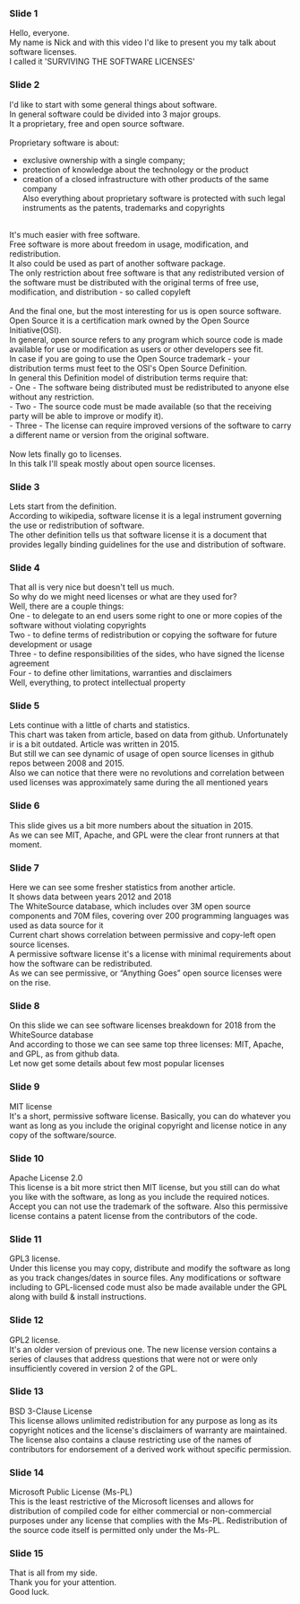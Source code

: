 ### Slide 1

Hello, everyone.<br>
My name is Nick and with this video I'd like to present you my talk about software licenses.<br>
I called it 'SURVIVING THE SOFTWARE LICENSES'

### Slide 2

I'd like to start with some general things about software.<br>
In general software could be divided into 3 major groups.<br>
It a proprietary, free and open source software.<br>
<br>
Proprietary software is about:<br>
- exclusive ownership with a single company;<br>
- protection of knowledge about the technology or the product<br>
- creation of a closed infrastructure with other products of the same company<br>
Also everything about proprietary software is protected with such legal instruments as the patents, trademarks and copyrights<br>
<br>
It's much easier with free software.<br>
Free software is more about freedom in usage, modification, and redistribution.<br>
It also could be used as part of another software package.<br>
The only restriction about free software is that any redistributed version of the software must be distributed with the original terms of free use, modification, and distribution - so called copyleft<br>
<br>
And the final one, but the most interesting for us is open source software.<br>
Open Source it is a certification mark owned by the Open Source Initiative(OSI).<br>
In general, open source refers to any program which source code is made available for use or modification as users or other developers see fit.<br>
In case if you are going to use the Open Source trademark - your distribution terms must feet to the OSI's Open Source Definition.<br> 
In general this Definition model of distribution terms require that:<br>
- One - The software being distributed must be redistributed to anyone else without any restriction.<br>
- Two - The source code must be made available (so that the receiving party will be able to improve or modify it).<br>
- Three - The license can require improved versions of the software to carry a different name or version from the original software.<br>
<br>
Now lets finally go to licenses.<br>
In this talk I'll speak mostly about open source licenses.<br>

### Slide 3

Lets start from the definition.<br>
According to wikipedia, software license it is a legal instrument governing the use or redistribution of software.<br>
The other definition tells us that software license it is a document that provides legally binding guidelines for the use and distribution of software.

### Slide 4

That all is very nice but doesn't tell us much.<br>
So why do we might need licenses or what are they used for?<br>
Well, there are a couple things:<br>
One - to delegate to an end users some right to one or more copies of the software without violating copyrights<br>
Two - to define terms of redistribution or copying the software for future development or usage<br>
Three - to define responsibilities of the sides, who have signed the license agreement<br>
Four - to define other limitations, warranties and disclaimers<br>
Well, everything, to protect intellectual property

### Slide 5

Lets continue with a little of charts and statistics.<br>
This chart was taken from article, based on data from github.
Unfortunately ir is a bit outdated. Article was written in 2015.<br>
But still we can see dynamic of usage of open source licenses in github repos between 2008 and 2015.<br>
Also we can notice that there were no revolutions and correlation between used licenses was approximately same during the all mentioned years

### Slide 6

This slide gives us a bit more numbers about the situation in 2015.<br>
As we can see MIT, Apache, and GPL were the clear front runners at that moment. 

### Slide 7

Here we can see some fresher statistics from another article.<br>
It shows data between years 2012 and 2018<br>
The WhiteSource database, which includes over 3M open source components and 70M files, covering over 200 programming languages was used as data source for it<br>
Current chart shows correlation between permissive and copy-left open source licenses.<br>
A permissive software license it's a license with minimal requirements about how the software can be redistributed.<br>
As we can see permissive, or “Anything Goes” open source licenses were on the rise.<br>

### Slide 8

On this slide we can see software licenses breakdown for 2018 from the WhiteSource database<br>
And according to those we can see same top three licenses: MIT, Apache, and GPL, as from github data.<br>
Let now get some details about few most popular licenses

### Slide 9

MIT license<br>
It's a short, permissive software license. Basically, you can do whatever you want as long as you include the original copyright and license notice in any copy of the software/source.

### Slide 10

Apache License 2.0<br>
This license is a bit more strict then MIT license, but you still can do what you like with the software, as long as you include the required notices.<br>
Accept you can not use the trademark of the software.
Also this permissive license contains a patent license from the contributors of the code.

### Slide 11

GPL3 license.<br>
Under this license you may copy, distribute and modify the software as long as you track changes/dates in source files. Any modifications or software including to GPL-licensed code must also be made available under the GPL along with build & install instructions.

### Slide 12

GPL2 license.<br>
It's an older version of previous one. The new license version contains a series of clauses that address questions that were not or were only insufficiently covered in version 2 of the GPL.

### Slide 13

BSD 3-Clause License<br>
This license allows unlimited redistribution for any purpose as long as its copyright notices and the license's disclaimers of warranty are maintained. The license also contains a clause restricting use of the names of contributors for endorsement of a derived work without specific permission.

### Slide 14

Microsoft Public License (Ms-PL)<br>
This is the least restrictive of the Microsoft licenses and allows for distribution of compiled code for either commercial or non-commercial purposes under any license that complies with the Ms-PL. Redistribution of the source code itself is permitted only under the Ms-PL.

### Slide 15

That is all from my side.<br>
Thank you for your attention.<br>
Good luck.
